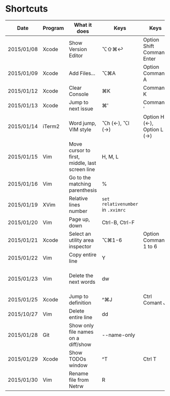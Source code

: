 # Shortcuts

Date | Program | What it does | Keys | Keys | Notes
---|---|---|---|---|---
2015/01/08 | Xcode | Show Version Editor | ⌥⇧⌘↩ | Option Shift Command Enter |
2015/01/09 | Xcode | Add Files... | ⌥⌘A | Option Command A |
2015/01/12 | Xcode | Clear Console | ⌘K | Command K |
2015/01/13 | Xcode | Jump to next issue | ⌘'| Command ' |
2015/01/14 | iTerm2 | Word jump, VIM style | ⌥h (←), ⌥l (→) | Option H (←), Option L (→) | https://coderwall.com/p/h6yfda/use-and-to-jump-forwards-backwards-words-in-iterm-2-on-os-x
2015/01/15 | Vim | Move cursor to first, middle, last screen line | H, M, L | |
2015/01/16 | Vim | Go to the matching parenthesis | % | |
2015/01/19 | XVim | Relative lines number | `set relativenumber` in `.xvimrc` | | Port of [this](http://jeffkreeftmeijer.com/2012/relative-line-numbers-in-vim-for-super-fast-movement/) vim plugin
2015/01/20 | Vim | Page up, down | Ctrl-B, Ctrl-F | | |
2015/01/21 | Xcode | Select an utility area inspector | ⌥⌘1-6 | Option Command 1 to 6 |
2015/01/22 | Vim | Copy entire line | Y | |
2015/01/23 | Vim | Delete the next <number> words | d<number>w | | This is actually a deeper combo: command number motion, which repeats command number times in the motiond direction (_I think_)
2015/01/25 | Xcode | Jump to definition | ^⌘J | Ctrl Comant J | Jump to definition on what's under the cursor
2015/10/27 | Vim | Delete entire line | dd | |
2015/01/28 | Git | Show only file names on a diff/show | --name-only | | Use this `git show HEAD --name-only` to see only the names of the files changed in the last commit
2015/01/29 | Xcode | Show TODOs window | ^T | Ctrl T | Needs the [XToDo plugin](https://github.com/trawor/XToDo) to be installed
2015/01/30 | Vim | Rename file from Netrw | R | | _To be fair it'd always been written on the header, quite silly that I had to google it..._
